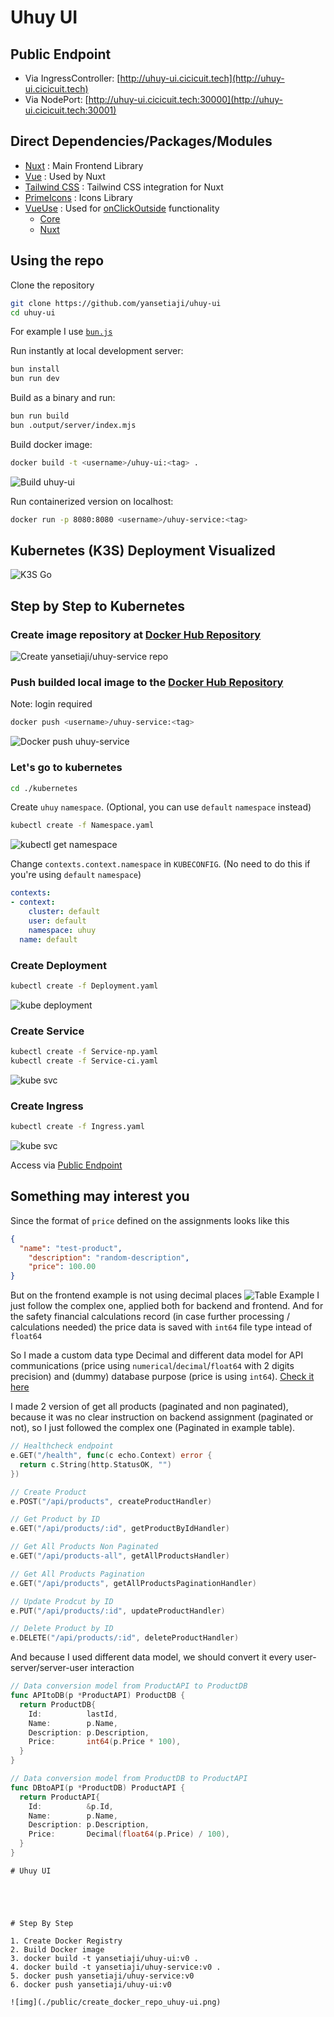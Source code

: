 # Uhuy UI

## Public Endpoint

- Via IngressController: [http://uhuy-ui.cicicuit.tech](http://uhuy-ui.cicicuit.tech)
- Via NodePort: [http://uhuy-ui.cicicuit.tech:30000](http://uhuy-ui.cicicuit.tech:30001)

## Direct Dependencies/Packages/Modules

- [Nuxt](https://www.npmjs.com/package/nuxt) : Main Frontend Library
- [Vue](https://www.npmjs.com/package/vue) : Used by Nuxt
- [Tailwind CSS](https://www.npmjs.com/package/@nuxtjs/tailwindcss) : Tailwind CSS integration for Nuxt
- [PrimeIcons](https://www.npmjs.com/package/primeicons) : Icons Library
- [VueUse](https://vueuse.org/) : Used for [onClickOutside](https://vueuse.org/core/onClickOutside/) functionality
  - [Core](@vueuse/core)
  - [Nuxt](https://www.npmjs.com/package/@vueuse/nuxt)

## Using the repo

Clone the repository

```bash
git clone https://github.com/yansetiaji/uhuy-ui
cd uhuy-ui
```

For example I use [`bun.js`](https://bun.sh/)

Run instantly at local development server:

```bash
bun install
bun run dev
```

Build as a binary and run:

```bash
bun run build
bun .output/server/index.mjs
```

Build docker image:

```bash
docker build -t <username>/uhuy-ui:<tag> .
```

![Build uhuy-ui](./docs-assets/build_uhuy-ui.png)

Run containerized version on localhost:

```bash
docker run -p 8080:8080 <username>/uhuy-service:<tag>
```

## Kubernetes (K3S) Deployment Visualized

![K3S Go](./docs-assets/k3s_go.png)

## Step by Step to Kubernetes

### Create image repository at [Docker Hub Repository](https://hub.docker.com)

![Create yansetiaji/uhuy-service repo](./docs-assets/create_docker_repo_uhuy-service.png)

### Push builded local image to the [Docker Hub Repository](https://hub.docker.com)

Note: login required

```bash
docker push <username>/uhuy-service:<tag>
```

![Docker push uhuy-service](./docs-assets/push_uhuy-service.png)

### Let's go to kubernetes

```bash
cd ./kubernetes
```

Create `uhuy` `namespace`. (Optional, you can use `default` `namespace` instead)

```bash
kubectl create -f Namespace.yaml
```

![kubectl get namespace](./docs-assets/ss_namespace.png)

Change `contexts.context.namespace` in `KUBECONFIG`. (No need to do this if you're using `default` `namespace`)

```yaml
contexts:
- context:
    cluster: default
    user: default
    namespace: uhuy
  name: default
```

### Create Deployment

```bash
kubectl create -f Deployment.yaml
```

![kube deployment](./docs-assets/kube_deployment.png)

### Create Service

```bash
kubectl create -f Service-np.yaml
kubectl create -f Service-ci.yaml
```

![kube svc](./docs-assets/kube_svc.png)

### Create Ingress

```bash
kubectl create -f Ingress.yaml
```

![kube svc](./docs-assets/kube_ingress.png)

Access via [Public Endpoint](#public-endpoint)

## Something may interest you

Since the format of `price` defined on the assignments looks like this

```json
{
  "name": "test-product",
    "description": "random-description",
    "price": 100.00
}
```

But on the frontend example is not using decimal places
![Table Example](./docs-assets/Simple%20Table.JPG)
I just follow the complex one, applied both for backend and frontend. And for the safety financial calculations record (in case further processing / calculations needed) the price data is saved with `int64` file type intead of `float64`

So I made a custom data type Decimal and different data model for API communications (price using `numerical`/`decimal`/`float64` with 2 digits precision) and (dummy) database purpose (price is using `int64`). [Check it here](https://github.com/yansetiaji/uhuy-service/blob/d57c744df458b48f01bcc9ca33956ec22ccaeb32/server.go#L15-L54)

I made 2 version of get all products (paginated and non paginated), because it was no clear instruction on backend assignment (paginated or not), so I just followed the complex one (Paginated in example table).

```go
// Healthcheck endpoint
e.GET("/health", func(c echo.Context) error {
  return c.String(http.StatusOK, "")
})

// Create Product
e.POST("/api/products", createProductHandler)

// Get Product by ID
e.GET("/api/products/:id", getProductByIdHandler)

// Get All Products Non Paginated
e.GET("/api/products-all", getAllProductsHandler)

// Get All Products Pagination
e.GET("/api/products", getAllProductsPaginationHandler)

// Update Prodcut by ID
e.PUT("/api/products/:id", updateProductHandler)

// Delete Product by ID
e.DELETE("/api/products/:id", deleteProductHandler)
```

And because I used different data model, we should convert it every user-server/server-user interaction

```go
// Data conversion model from ProductAPI to ProductDB
func APItoDB(p *ProductAPI) ProductDB {
  return ProductDB{
    Id:          lastId,
    Name:        p.Name,
    Description: p.Description,
    Price:       int64(p.Price * 100),
  }
}

// Data conversion model from ProductDB to ProductAPI
func DBtoAPI(p *ProductDB) ProductAPI {
  return ProductAPI{
    Id:          &p.Id,
    Name:        p.Name,
    Description: p.Description,
    Price:       Decimal(float64(p.Price) / 100),  
  }
}
```



    # Uhuy UI
    
    
    
    
    
    # Step By Step
    
    1. Create Docker Registry
    2. Build Docker image
    3. docker build -t yansetiaji/uhuy-ui:v0 .
    4. docker build -t yansetiaji/uhuy-service:v0 .
    5. docker push yansetiaji/uhuy-service:v0
    6. docker push yansetiaji/uhuy-ui:v0
    
    ![img](./public/create_docker_repo_uhuy-ui.png)
